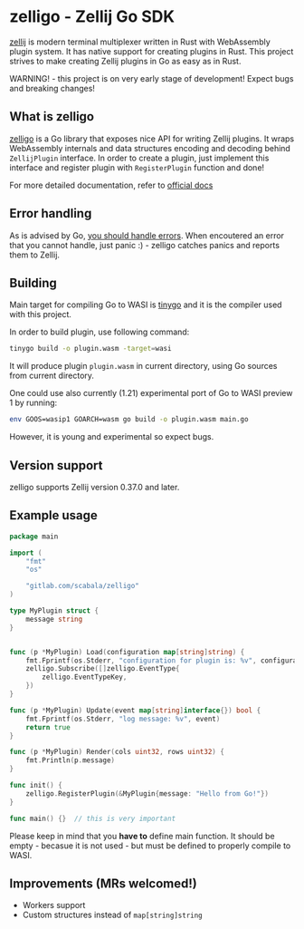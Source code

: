 # zelligo - Zellij Go SDK

[zellij](https://zellij.dev/) is modern terminal multiplexer written in Rust with WebAssembly plugin system. It has native support for creating plugins in Rust. This project strives to make creating Zellij plugins in Go as easy as in Rust.

WARNING! - this project is on very early stage of development! Expect bugs and breaking changes!

## What is zelligo

[zelligo]() is a Go library that exposes nice API for writing Zellij plugins. It wraps WebAssembly internals and data structures encoding and decoding behind `ZellijPlugin` interface.
In order to create a plugin, just implement this interface and register plugin with `RegisterPlugin` function and done!

For more detailed documentation, refer to [official docs](https://zellij.dev/documentation/plugins.html)

## Error handling

As is advised by Go, [you should handle errors](https://go.dev/doc/tutorial/handle-errors). When encoutered an error that you cannot handle, just panic :) - zelligo catches panics and reports them to Zellij.

## Building

Main target for compiling Go to WASI is [tinygo](https://tinygo.org/) and it is the compiler used with this project.

In order to build plugin, use following command:

```bash
tinygo build -o plugin.wasm -target=wasi
```

It will produce plugin `plugin.wasm` in current directory, using Go sources from current directory.

One could use also currently (1.21) experimental port of Go to WASI preview 1 by running:

```bash
env GOOS=wasip1 GOARCH=wasm go build -o plugin.wasm main.go
```

However, it is young and experimental so expect bugs.

## Version support

zelligo supports Zellij version 0.37.0 and later.

## Example usage

```go
package main

import (
	"fmt"
	"os"

	"gitlab.com/scabala/zelligo"
)

type MyPlugin struct {
	message string
}


func (p *MyPlugin) Load(configuration map[string]string) {
	fmt.Fprintf(os.Stderr, "configuration for plugin is: %v", configuration)
	zelligo.Subscribe([]zelligo.EventType{
		zelligo.EventTypeKey,
	})
}

func (p *MyPlugin) Update(event map[string]interface{}) bool {
	fmt.Fprintf(os.Stderr, "log message: %v", event)
	return true
}

func (p *MyPlugin) Render(cols uint32, rows uint32) {
	fmt.Println(p.message)
}

func init() {
	zelligo.RegisterPlugin(&MyPlugin{message: "Hello from Go!"})
}

func main() {}  // this is very important
```

Please keep in mind that you **have to** define main function. It should be empty - 
becasue it is not used - but must be defined to properly compile to WASI.

## Improvements (MRs welcomed!)

 - Workers support
 - Custom structures instead of `map[string]string`

